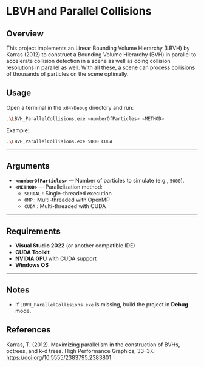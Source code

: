 # LBVH and Parallel Collisions

## Overview

This project implements an Linear Bounding Volume Hierarchy (LBVH) by Karras (2012) to construct a Bounding Volume Hierarchy (BVH) in parallel to accelerate collision detection in a scene as well as doing collision resolutions in parallel as well. With all these, a scene can process collisions of thousands of particles on the scene optimally.

## Usage

Open a terminal in the `x64\Debug` directory and run:

```bash
.\LBVH_ParallelCollisions.exe <numberOfParticles> <METHOD>
```

Example:

```bash
.\LBVH_ParallelCollisions.exe 5000 CUDA
```

---

## Arguments

- **`<numberOfParticles>`** — Number of particles to simulate (e.g., `5000`).  
- **`<METHOD>`** — Parallelization method:  
  - `SERIAL` : Single-threaded execution  
  - `OMP` : Multi-threaded with OpenMP  
  - `CUDA` : Multi-threaded with CUDA  

---

## Requirements

- **Visual Studio 2022** (or another compatible IDE)  
- **CUDA Toolkit**  
- **NVIDIA GPU** with CUDA support
- **Windows OS**

---

## Notes

- If `LBVH_ParallelCollisions.exe` is missing, build the project in **Debug** mode.

## References
Karras, T. (2012). Maximizing parallelism in the construction of BVHs, octrees, and k-d trees. High Performance Graphics, 33–37. https://doi.org/10.5555/2383795.2383801

